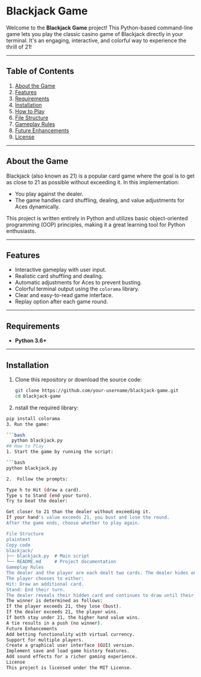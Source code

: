 # Blackjack Game

Welcome to the **Blackjack Game** project! This Python-based command-line game lets you play the classic casino game of Blackjack directly in your terminal. It's an engaging, interactive, and colorful way to experience the thrill of 21!

---

## Table of Contents

1. [About the Game](#about-the-game)
2. [Features](#features)
3. [Requirements](#requirements)
4. [Installation](#installation)
5. [How to Play](#how-to-play)
6. [File Structure](#file-structure)
7. [Gameplay Rules](#gameplay-rules)
8. [Future Enhancements](#future-enhancements)
9. [License](#license)

---

## About the Game

Blackjack (also known as 21) is a popular card game where the goal is to get as close to 21 as possible without exceeding it. In this implementation:

- You play against the dealer.
- The game handles card shuffling, dealing, and value adjustments for Aces dynamically.

This project is written entirely in Python and utilizes basic object-oriented programming (OOP) principles, making it a great learning tool for Python enthusiasts.

---

## Features

- Interactive gameplay with user input.
- Realistic card shuffling and dealing.
- Automatic adjustments for Aces to prevent busting.
- Colorful terminal output using the `colorama` library.
- Clear and easy-to-read game interface.
- Replay option after each game round.

---

## Requirements

- **Python 3.6+**


---

## Installation

1. Clone this repository or download the source code:

   ```bash
   git clone https://github.com/your-username/blackjack-game.git
   cd blackjack-game
2. nstall the required library:

  ```bash
  pip install colorama
3. Run the game:

  ```bash
    python blackjack.py
## How to Play
1. Start the game by running the script:

 ```bash
 python blackjack.py

2.  Follow the prompts:

Type h to Hit (draw a card).
Type s to Stand (end your turn).
Try to beat the dealer:

Get closer to 21 than the dealer without exceeding it.
If your hand's value exceeds 21, you bust and lose the round.
After the game ends, choose whether to play again.

File Structure
plaintext
Copy code
blackjack/
├── blackjack.py  # Main script
└── README.md     # Project documentation
Gameplay Rules
The dealer and the player are each dealt two cards. The dealer hides one card.
The player chooses to either:
Hit: Draw an additional card.
Stand: End their turn.
The dealer reveals their hidden card and continues to draw until their hand's value is 17 or higher.
The winner is determined as follows:
If the player exceeds 21, they lose (bust).
If the dealer exceeds 21, the player wins.
If both stay under 21, the higher hand value wins.
A tie results in a push (no winner).
Future Enhancements
Add betting functionality with virtual currency.
Support for multiple players.
Create a graphical user interface (GUI) version.
Implement save and load game history features.
Add sound effects for a richer gaming experience.
License
This project is licensed under the MIT License. 